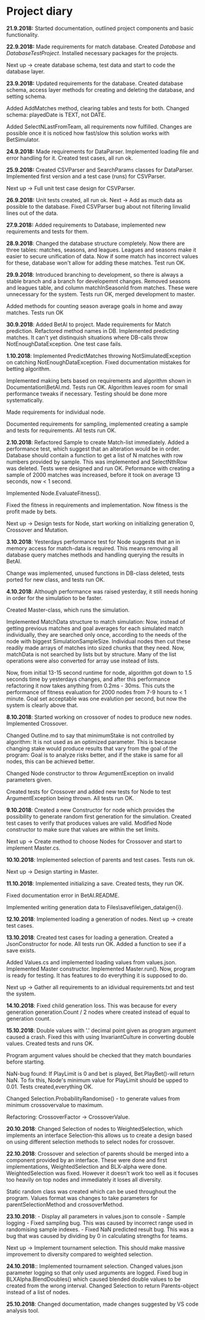# Project diary

**21.9.2018:** Started documentation, outlined project components and
basic functionality.

**22.9.2018:** Made requirements for match database. Created *Database* and *DatabaseTestProject*.
Installed necessary packages for the projects.

Next up -> create database schema, test data and start to code the database layer. 

**23.9.2018:** Updated requirements for the database. Created database schema, access layer methods for creating
and deleting the database, and setting schema.

Added AddMatches method, clearing tables and tests for both. Changed schema: playedDate is TEXT, not DATE.

Added SelectNLastFromTeam, all requirements now fulfilled. Changes are possible once it is noticed how
fast/slow this solution works with BetSimulator.

**24.9.2018:** Made requirements for DataParser. Implemented loading file and error handling for it. Created test cases, all run ok.

**25.9.2018:** Created CSVParser and SearchParams classes for DataParser. Implemented first version and a test case (runs) for CSVParser.

Next up -> Full unit test case design for CSVParser.

**26.9.2018:** Unit tests created, all run ok. Next -> Add as much data as possible to the database. Fixed CSVParser bug about not filtering
linvalid lines out of the data.

**27.9.2018:** Added requirements to Database, implemented new requirements and tests for them.

**28.9.2018**: Changed the database structure completely. Now there are three tables: matches, seasons, and leagues.
Leagues and seasons make it easier to secure unification of data. Now if some match has incorrect values for these,
database won't allow for adding these matches. Test run OK.

**29.9.2018**: Introduced branching to development, so there is always a stable branch and a branch for developemnt changes.
Removed seasons and leagues table, and column matchInSeasonId from matches. These were unnecessary for the system. Tests run OK,
merged development to master.

Added methods for counting season average goals in home and away matches. Tests run OK

**30.9.2018**: Added BetAI to project. Made requirements for Match prediction. Refactored method names
in DB.
Implemented predicting matches. It can't yet distinquish situations where DB-calls throw 
NotEnoughDataException. One test case fails.

**1.10.2018**: Implemented PredictMatches throwing NotSimulatedException on catching NotEnoughDataException.
Fixed documentation mistakes for betting algorithm.

Implemented making bets based on requirements and algorithm shown in Documentation\BetAI.md.
Tests run OK. Algorithm leaves room for small performance tweaks if necessary. Testing should
be done more systematically.

Made requirements for individual node.

Documented requirements for sampling, implemented creating a sample and tests for requirements.
All tests run OK.

**2.10.2018**: 
Refactored Sample to create Match-list immediately. Added a performance test, which suggest that
an alteration would be in order. Database should contain a function to get a list of N matches
with row numbers provided by sample. This was implemented and SelectNthRow was deleted. Tests
were designed and run OK. Peformance with creating a sample of 2000 matches was increased,
before it took on average 13 seconds, now < 1 second.

Implemented Node.EvaluateFitness().

Fixed the fitness in requirements and implementation. Now fitness is the profit made by bets.

Next up -> Design tests for Node, start working on initializing generation 0, Crossover and Mutation. 

**3.10.2018**: Yesterdays performance test for Node suggests that an in memory access for match-data
is required. This means removing all database query matches methods and handling querying the
results in BetAI.

Change was implemented, unused functions in DB-class deleted, tests ported for new class,
and tests run OK. 

**4.10.2018**: Although performance was raised yesterday, it still needs honing
in order for the simulation to be faster. 

Created Master-class, which runs the simulation. 

Implemented MatchData structure to match simulation: Now, instead of 
getting previous matches and goal averages for each simulated match
individually, they are searched only once, according to the needs 
of the node with biggest SimulationSampleSize. Individual nodes
then cut these readily made arrays of matches into sized chunks that 
they need. Now, matchData is not searched by lists but by structure. 
Many of the list operations were also converted for array use instead 
of lists. 

Now, from initial 13-15 second runtime for node, algorithm got down to
1.5 seconds time by yesterdays changes, and after this performance refactoring 
it now takes anything from 0.2ms - 30ms. This cuts the performance of
fitness evaluation for 2000 nodes from 7-9 hours to < 1 minute. Goal set
acceptable was one evalution per second, but now the system is clearly above that.

**8.10.2018**: 
Started working on crossover of nodes to produce new nodes. Implemented Crossover.

Changed Outline.md to say that minimumStake is not controlled
by algorithm: It is not used as an optimized parameter. This is
because changing stake would produce results that vary from the
goal of the program: Goal is to analyze risks better, and 
if the stake is same for all nodes, this can be achieved better.

Changed Node constructor to throw ArgumentException on invalid parameters given.

Created tests for Crossover and added new tests for Node to test ArgumentException being
thrown. All tests run OK.

**9.10.2018**: 
Created a new Constructor for node which provides the possibility
to generate random first generation for the simulation.
Created test cases to verify that produces values are valid.
Modified Node constructor to make sure that values are within the set limits. 

Next up -> Create method to choose Nodes for Crossover and start to implement Master.cs. 

**10.10.2018**: 
Implemented selection of parents and test cases. Tests run ok.

Next up -> Design starting in Master.

**11.10.2018**:
Implemented initializing a save. Created tests, they run OK.

Fixed documentation error in BetAI.README.

Implemented writing generation data to Files\savefile\gen_data\gen{i}.


**12.10.2018**: Implemented loading a generation of nodes.
 Next up -> create test cases.
 
 **13.10.2018**: 
 Created test cases for loading a generation. Created a JsonConstructor
 for node. All tests run OK. Added a function to see if a save exists.
 
 Added Values.cs and implemented loading values from values.json. Implemented
 Master constructor. Implemented Master.run(). Now, program is ready for testing.
 It has features to do everything it is supposed to do.
 
 Next up -> Gather all requirements to an idividual requirements.txt and test the system.
 
 **14.10.2018**: Fixed child generation loss. This was because for every generation generation.Count
 / 2 nodes where created instead of equal to generation count.
 
 **15.10.2018**: Double values with '.' decimal point given as program argument caused a crash.
 Fixed this with using InvariantCulture in converting double values. Created tests and runs OK.
 
Program argument values should be checked that they match boundaries before starting.

NaN-bug found: If PlayLimit is 0 and bet is played, Bet.PlayBet()-will return NaN. To fix this,
Node's minimum value for PlayLimit should be upped to 0.01. Tests created,everything OK.

Changed Selection.ProbabilityRandomise() - to generate values from 
minimum crossovervalue to maximum.

Refactoring: CrossoverFactor -> CrossoverValue.

**20.10.2018**: Changed Selection of nodes to WeightedSelection, which implements an interface Selection-this allows
us to create a design based on using different selection methods to select nodes for crossover.

**22.10.2018**: Crossover and selection of parents should be merged into a component provided by an interface. 
These were done and first implementations, WeightedSelection and BLX-alpha were done. WeightedSelection was fixed. However
it doesn't work too well as it focuses too heavily on top nodes and immediately it loses all diversity.

Static random class was created which can be used throughout the program.
Values format was changes to take parameters for parentSelectionMethod and crossoverMethod.

**23.10.2018**: 
	- Display all parameters in values.json to console
	- Sample logging
	- Fixed sampling bug. This was caused by incorrect range used in randomising sample indexes.
	- Fixed NaN predicted result bug. This was a bug that was caused by dividing by 0 in calculating
	strengths for teams.
	
 Next up -> Implement tournament selection. This should make massive improvement to diversity compared to weighted selection.
 
 **24.10.2018**::
 Implemented tournament selection. Changed values.json parameter logging so that only used arguments are logged. Fixed 
 bug in BLXAlpha.BlendDoubles() which caused blended double values to be created from the wrong interval. Changed
 Selection to return Parents-object instead of a list of nodes.
 
 **25.10.2018**:
 Changed documentation, made changes suggested by VS code analysis tool.